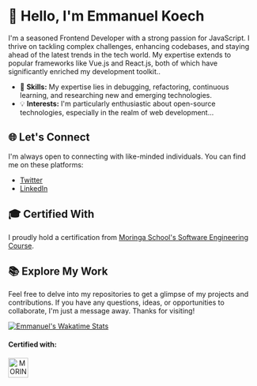 # 👋 Hello, I'm Emmanuel Koech

I'm a seasoned Frontend Developer with a strong passion for JavaScript. I thrive on tackling complex challenges, enhancing codebases, and staying ahead of the latest trends in the tech world. My expertise extends to popular frameworks like Vue.js and React.js, both of which have significantly enriched my development toolkit..

- 🧰 **Skills:** My expertise lies in debugging, refactoring, continuous learning, and researching new and emerging technologies.
- 💡 **Interests:** I'm particularly enthusiastic about open-source technologies, especially in the realm of web development...

## 🌐 Let's Connect

I'm always open to connecting with like-minded individuals. You can find me on these platforms:

- [Twitter](https://twitter.com/___koech)
- [LinkedIn](https://www.linkedin.com/in/emmanuel-koech-79368b21a/)

## 🎓 Certified With

I proudly hold a certification from [Moringa School's Software Engineering Course](https://moringaschool.com/courses/software-engineering-course-online/).

## 📚 Explore My Work

Feel free to delve into my repositories to get a glimpse of my projects and contributions. If you have any questions, ideas, or opportunities to collaborate, I'm just a message away. Thanks for visiting!


[![Emmanuel's Wakatime Stats](https://github-readme-stats.vercel.app/api/wakatime?username=emmanuel687&layout=compact)](https://wakatime.com/@emmanuel687)



<div align="center">
  <h4 align="left" font-weight="bold">Certified with:</h4>
  <a href="https://moringaschool.com/courses/software-engineering-course-online/?gclid=EAIaIQobChMIvPCJub6Z-wIVRuN3Ch3Z3AlAEAAYASAAEgKBBvD_BwE">
    <img align="left" alt="MORINGA" width="40px" src="https://pbs.twimg.com/profile_images/1489569110040141826/ZzZgytR8_400x400.png" />
  </a>
</div>



